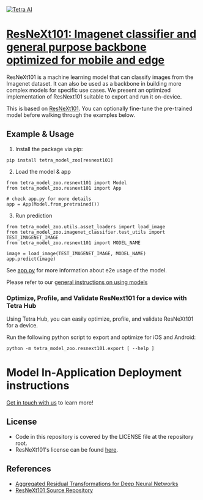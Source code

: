 [![Tetra AI](https://tetra.ai/img/logo.svg)](https://tetra.ai/)

# [ResNeXt101: Imagenet classifier and general purpose backbone optimized for mobile and edge](https://pr-119.dl2059zyljmsx.amplifyapp.com/model-zoo/resnext101)

ResNeXt101 is a machine learning model that can classify images from the Imagenet dataset.
It can also be used as a backbone in building more complex models for specific use cases.
We present an optimized implementation of ResNext101 suitable to export and run it on-device.

This is based on [ResNeXt101](https://github.com/pytorch/vision/blob/main/torchvision/models/resnet.py). You can optionally
fine-tune the pre-trained model before walking through the examples below.

## Example & Usage

1. Install the package via pip:
```
pip install tetra_model_zoo[resnext101]
```

2. Load the model & app
```
from tetra_model_zoo.resnext101 import Model
from tetra_model_zoo.resnext101 import App

# check app.py for more details
app = App(Model.from_pretrained())
```

3. Run prediction
```
from tetra_model_zoo.utils.asset_loaders import load_image
from tetra_model_zoo.imagenet_classifier.test_utils import TEST_IMAGENET_IMAGE
from tetra_model_zoo.resnext101 import MODEL_NAME

image = load_image(TEST_IMAGENET_IMAGE, MODEL_NAME)
app.predict(image)
```

See [app.py](../video_classifier/app.py#L137) for more information about e2e usage of the model.

Please refer to our [general instructions on using models](../../#tetra-model-zoo)

### Optimize, Profile, and Validate ResNext101 for a device with Tetra Hub
Using Tetra Hub, you can easily optimize, profile, and validate ResNeXt101 for a device.

Run the following python script to export and optimize for iOS and Android:
```
python -m tetra_model_zoo.resnext101.export [ --help ]
```

# Model In-Application Deployment instructions
<a href="mailto:support@tetra.ai?subject=Request Access for Tetra Hub&body=Interest in using ResNeXt101 in model zoo for deploying on-device.">Get in touch with us</a> to learn more!

## License
- Code in this repository is covered by the LICENSE file at the repository root.
- ResNeXt101's license can be found [here](https://github.com/pytorch/vision/blob/main/LICENSE).

## References
* [Aggregated Residual Transformations for Deep Neural Networks](https://arxiv.org/abs/1611.05431)
* [ResNeXt101 Source Repository](https://github.com/pytorch/vision/blob/main/torchvision/models/resnet.py)
